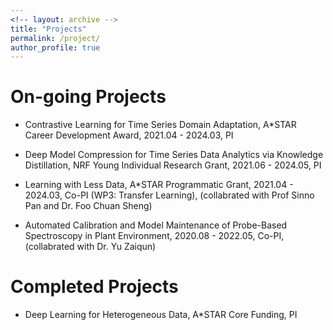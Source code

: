 ```yaml
---
<!-- layout: archive -->
title: "Projects"
permalink: /project/
author_profile: true
---
```

# On-going Projects
* Contrastive Learning for Time Series Domain Adaptation, A*STAR Career Development Award, 2021.04 - 2024.03, PI

* Deep Model Compression for Time Series Data Analytics via Knowledge Distillation, NRF Young Individual Research Grant, 2021.06 - 2024.05, PI

* Learning with Less Data, A*STAR Programmatic Grant, 2021.04 - 2024.03, Co-PI (WP3: Transfer Learning), (collabrated with Prof Sinno Pan and Dr. Foo Chuan Sheng)

* Automated Calibration and Model Maintenance of Probe-Based Spectroscopy in Plant Environment, 2020.08 - 2022.05, Co-PI, (collabrated with Dr. Yu Zaiqun)

# Completed Projects
* Deep Learning for Heterogeneous Data, A*STAR Core Funding, PI


